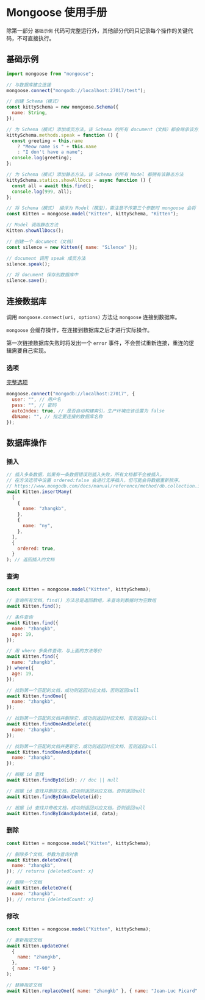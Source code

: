 <author-info date="1652781238312"></author-info>

# Mongoose 使用手册

除第一部分 `基础示例` 代码可完整运行外，其他部分代码只记录每个操作的关键代码，不可直接执行。

## 基础示例

```js
import mongoose from "mongoose";

// 与数据库建立连接
mongoose.connect("mongodb://localhost:27017/test");

// 创建 Schema（模式）
const kittySchema = new mongoose.Schema({
  name: String,
});

// 为 Schema（模式）添加成员方法，该 Schema 的所有 document（文档）都会继承该方法
kittySchema.methods.speak = function () {
  const greeting = this.name
    ? "Meow name is " + this.name
    : "I don't have a name";
  console.log(greeting);
};

// 为 Schema（模式）添加静态方法，该 Schema 的所有 Model 都拥有该静态方法
kittySchema.statics.showAllDocs = async function () {
  const all = await this.find();
  console.log(999, all);
};

// 将 Schema（模式） 编译为 Model（模型），需注意不传第三个参数时 mongoose 会将 collection 名称设定为一参的复数形式
const Kitten = mongoose.model("Kitten", kittySchema, "Kitten");

// Model 调用静态方法
Kitten.showAllDocs();

// 创建一个 document（文档）
const silence = new Kitten({ name: "Silence" });

// document 调用 speak 成员方法
silence.speak();

// 将 document 保存到数据库中
silence.save();
```

## 连接数据库

调用 `mongoose.connect(uri, options)` 方法让 `mongoose` 连接到数据库。

`mongoose` 会缓存操作，在连接到数据库之后才进行实际操作。

第一次链接数据库失败时将发出一个 `error` 事件，不会尝试重新连接，重连的逻辑需要自己实现。

### 选项

[完整选项](https://mongoosejs.com/docs/connections.html#options)

```js
mongoose.connect("mongodb://localhost:27017", {
  user: "", // 用户名
  pass: "", // 密码
  autoIndex: true, // 是否自动构建索引，生产环境应该设置为 false
  dbName: "", // 指定要连接的数据库名称
});
```

## 数据库操作

### 插入

```js
// 插入多条数据，如果有一条数据错误则插入失败，所有文档都不会被插入。
// 在方法选项中设置 ordered:false 会进行无序插入，但可能会将数据重新排序。
// https://www.mongodb.com/docs/manual/reference/method/db.collection.insertMany/#execution-of-operations
await Kitten.insertMany(
  [
    {
      name: "zhangkb",
    },
    {
      name: "ny",
    },
  ],
  {
    ordered: true,
  }
); // 返回插入的文档
```

### 查询

```js
const Kitten = mongoose.model("Kitten", kittySchema);

// 查询所有文档，find() 方法总是返回数组，未查询到数据时为空数组
await Kitten.find();

// 条件查询
await Kitten.find({
  name: "zhangkb",
  age: 19,
});

// 用 where 多条件查询，与上面的方法等价
await Kitten.find({
  name: "zhangkb",
}).where({
  age: 19,
});

// 找到第一个匹配的文档，成功则返回对应文档，否则返回null
await Kitten.findOne({
  name: "zhangkb",
});

// 找到第一个匹配的文档并删除它，成功则返回对应文档，否则返回null
await Kitten.findOneAndDelete({
  name: "zhangkb",
});

// 找到第一个匹配的文档并更新它，成功则返回对应文档，否则返回null
await Kitten.findOneAndUpdate({
  name: "zhangkb",
});

// 根据 id 查找
await Kitten.findById(id); // doc || null

// 根据 id 查找并删除文档，成功则返回对应文档，否则返回null
await Kitten.findByIdAndDelete(id);

// 根据 id 查找并修改文档，成功则返回对应文档，否则返回null
await Kitten.findByIdAndUpdate(id, data);
```

### 删除

```js
const Kitten = mongoose.model("Kitten", kittySchema);

// 删除多个文档，参数为查询对象
await Kitten.deleteOne({
  name: "zhangkb",
}); // returns {deletedCount: x}

// 删除一个文档
await Kitten.deleteOne({
  name: "zhangkb",
}); // returns {deletedCount: x}
```

### 修改

```js
const Kitten = mongoose.model("Kitten", kittySchema);

// 更新指定文档
await Kitten.updateOne(
  {
    name: "zhangkb",
  },
  { name: "T-90" }
);

// 替换指定文档
await Kitten.replaceOne({ name: "zhangkb" }, { name: "Jean-Luc Picard" });
```
